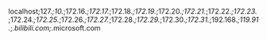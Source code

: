 localhost;127.*;10.*;172.16.*;172.17.*;172.18.*;172.19.*;172.20.*;172.21.*;172.22.*;172.23.*;172.24.*;172.25.*;172.26.*;172.27.*;172.28.*;172.29.*;172.30.*;172.31.*;192.168.*;119.91.*;*.bilibili.com;*.microsoft.com